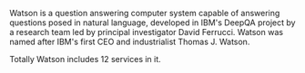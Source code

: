 Watson is a question answering computer system capable of answering questions posed in natural language, developed in IBM's DeepQA project by a research team led by principal investigator David Ferrucci. Watson was named after IBM's first CEO and industrialist Thomas J. Watson.

Totally Watson includes 12 services in it.

